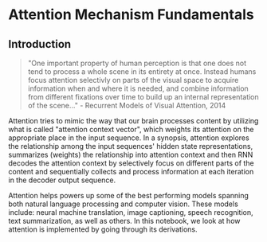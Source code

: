 # Attention Mechanism Fundamentals
## Introduction
> "One important property of human perception is that one does not tend to process a whole scene in its entirety at once. Instead humans focus attention selectivly on parts of the visual space to acquire information when and where it is needed, and combine information from different fixations over time to build up an internal representation of the scene..." - Recurrent Models of Visual Attention, 2014

Attention tries to mimic the way that our brain processes content by utilizing what is called "attention context vector", which weights its attention on the appropriate place in the input sequence. In a synopsis, attention explores the relationship among the input sequences' hidden state representations, summarizes (weights) the relationship into attention context and then RNN decodes the attention context by selectively focus on different parts of the content and sequentially collects and process information at each iteration in the decoder output sequence. 

Attention helps powers up some of the best performing models spanning both natural language processing and computer vision. These models include: neural machine translation, image captioning, speech recognition, text summarization, as well as others. In this notebook, we look at how attention is implemented by going through its derivations.
